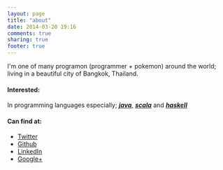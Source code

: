 ```yaml
---
layout: page
title: "about"
date: 2014-03-20 19:16
comments: true
sharing: true
footer: true
---
```


I'm one of many programon (programmer + pokemon) around the world; living in a beautiful city of Bangkok, Thailand. 

#### Interested:
In programming languages especially; ***[java](http://java.sun.com)***, ***[scala](http://scala-lang.org/)*** and ***[haskell](http://haskell.org)***

#### Can find at:
- [Twitter](https://twitter.com/gailo22)
- [Github](https://github.com/gailo22)
- [LinkedIn](http://www.linkedin.com/in/montree)
- [Google+](https://plus.google.com/+MontreeBungnasang) 